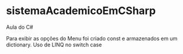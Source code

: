 # sistemaAcademicoEmCSharp
Aula do C#

Para exibir as opções do Menu foi criado const e armazenados em um dictionary.
Uso de LINQ no switch case
